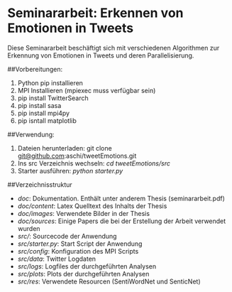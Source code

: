Seminararbeit: Erkennen von Emotionen in Tweets
==================================================================================
Diese Seminararbeit beschäftigt sich mit verschiedenen Algorithmen zur Erkennung von Emotionen in Tweets und deren Parallelisierung.

##Vorbereitungen:
1. Python pip installieren
2. MPI Installieren (mpiexec muss verfügbar sein)
3. pip install TwitterSearch
4. pip install sasa
5. pip install mpi4py
6. pip isntall matplotlib

##Verwendung:
1. Dateien herunterladen: git clone git@github.com:aschi/tweetEmotions.git
2. Ins src Verzeichnis wechseln: *cd tweetEmotions/src*
3. Starter ausführen: *python starter.py*

##Verzeichnisstruktur
- *doc*: Dokumentation. Enthält unter anderem Thesis (seminararbeit.pdf)
- *doc/content*: Latex Quelltext des Inhalts der Thesis
- *doc/images*: Verwendete Bilder in der Thesis
- *doc/sources*: Einige Papers die bei der Erstellung der Arbeit verwendet wurden
- *src/*: Sourcecode der Anwendung
- *src/starter.py*: Start Script der Anwendung
- *src/config*: Konfiguration des MPI Scripts
- *src/data*: Twitter Logdaten
- *src/logs*: Logfiles der durchgeführten Analysen
- *src/plots*: Plots der durchgeführten Analysen
- *src/res*: Verwendete Resourcen (SentiWordNet und SenticNet)

